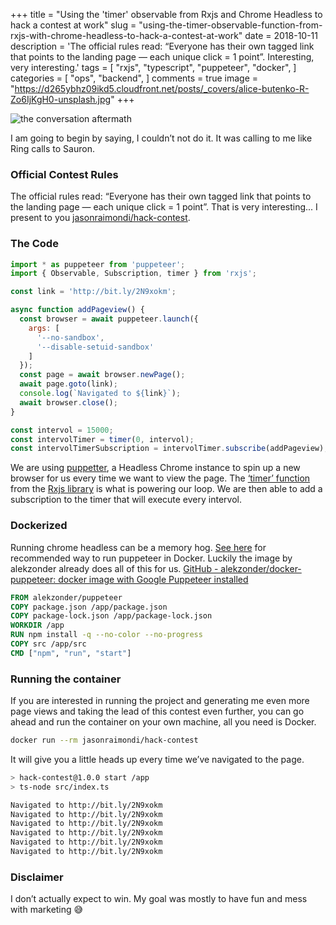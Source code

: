 +++
title = "Using the 'timer' observable from Rxjs and Chrome Headless to hack a contest at work"
slug = "using-the-timer-observable-function-from-rxjs-with-chrome-headless-to-hack-a-contest-at-work"
date = 2018-10-11
description = 'The official rules read: “Everyone has their own tagged link that points to the landing page — each unique click = 1 point”. Interesting, very interesting.'
tags = [
    "rxjs",
    "typescript",
    "puppeteer",
    "docker",
]
categories = [
    "ops",
    "backend",
]
comments = true
image = "https://d265ybhz09ikd5.cloudfront.net/posts/_covers/alice-butenko-R-Zo6IjKgH0-unsplash.jpg"
+++

![the conversation aftermath](https://d265ybhz09ikd5.cloudfront.net/posts/2018/10/hack-contest/hack-contest-01.png)

I am going to begin by saying, I couldn’t not do it. It was calling to me like Ring calls to Sauron.

### Official Contest Rules

The official rules read: “Everyone has their own tagged link that points to the landing page — each unique click = 1 point”. That is very interesting... I present to you [jasonraimondi/hack-contest](https://github.com/jasonraimondi/hack-contest).

### The Code

```javascript
import * as puppeteer from 'puppeteer';
import { Observable, Subscription, timer } from 'rxjs';

const link = 'http://bit.ly/2N9xokm';

async function addPageview() {
  const browser = await puppeteer.launch({
    args: [
      '--no-sandbox',
      '--disable-setuid-sandbox'
    ]
  });
  const page = await browser.newPage();
  await page.goto(link);
  console.log(`Navigated to ${link}`);
  await browser.close();
}

const intervol = 15000;
const intervolTimer = timer(0, intervol);
const intervolTimerSubscription = intervolTimer.subscribe(addPageview);
```


We are using [puppetter](https://github.com/GoogleChrome/puppeteer), a Headless Chrome instance to spin up a new browser for us every time we want to view the page. The [‘timer’ function](http://reactivex.io/documentation/operators/timer.html) from the [Rxjs library](https://github.com/reactivex/rxjs) is what is powering our loop. We are then able to add a subscription to the timer that will execute every intervol.

### Dockerized

Running chrome headless can be a memory hog. [See here](https://github.com/GoogleChrome/puppeteer/blob/master/docs/troubleshooting.md#running-puppeteer-in-docker) for recommended way to run puppeteer in Docker. Luckily the image by alekzonder already does all of this for us. [GitHub - alekzonder/docker-puppeteer: docker image with Google Puppeteer installed](https://github.com/alekzonder/docker-puppeteer)

```dockerfile
FROM alekzonder/puppeteer
COPY package.json /app/package.json
COPY package-lock.json /app/package-lock.json
WORKDIR /app
RUN npm install -q --no-color --no-progress
COPY src /app/src
CMD ["npm", "run", "start"]
```

### Running the container

If you are interested in running the project and generating me even more page views and taking the lead of this contest even further, you can go ahead and run the container on your own machine, all you need is Docker.

```bash
docker run --rm jasonraimondi/hack-contest
```

It will give you a little heads up every time we’ve navigated to the page.

```bash
> hack-contest@1.0.0 start /app
> ts-node src/index.ts

Navigated to http://bit.ly/2N9xokm
Navigated to http://bit.ly/2N9xokm
Navigated to http://bit.ly/2N9xokm
Navigated to http://bit.ly/2N9xokm
Navigated to http://bit.ly/2N9xokm
Navigated to http://bit.ly/2N9xokm
```

### Disclaimer

I don’t actually expect to win. My goal was mostly to have fun and mess with marketing :sweat_smile:
